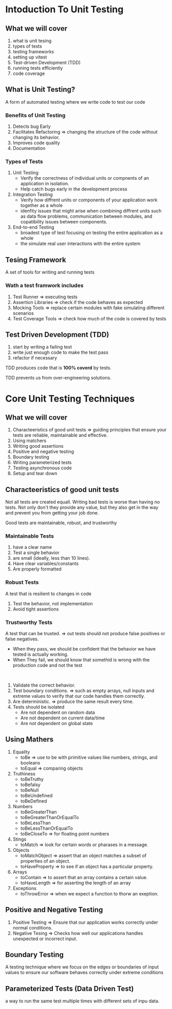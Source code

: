 # Intoduction To Unit Testing

## What we will cover

1. what is unit tesing
2. types of tests
3. testing frameworks
4. setting up vitest
5. Test-driven Development (TDD)
6. running tests efficiently
7. code coverage

## What is Unit Testing?

A form of automated testing where we write code to test our code

### Benefits of Unit Testing

1. Detects bug Early
2. Facilitates Refactoring => changing the structure of the code without changing its behavior.
3. Improves code quality
4. Documentation

### Types of Tests

1. Unit Testing
    - Verify the correctness of individual units or compnents of an application in isolation.
    - Help catch bugs early in the development process
2. Integration Testing
    - Verify how diffrent units or components of your application work together as a whole
    - idenfity issues that might arise when combining diffrent units such as data flow problems, communication between modules, and copatibility issues between components.
3. End-to-end Testing
    - broadest type of test focusing on testing the entire application as a whole
    - the simulate real user interactions with the entire system

## Tesing Framework

A set of tools for writing and running tests

### Wath a test framwork includes

1. Test Runner => executing tests
2. Assertion Libraries => check if the code behaves as expected
3. Mocking Tools => replace certain modules with fake simulating different scenarios
4. Test Coverage Tools => check how much of the code is covered by tests

## Test Driven Development (TDD)

1. start by writing a failing test
2. write just enough code to make the test pass
3. refactor if necessary

TDD produces code that is **100% coverd** by tests.

TDD prevents us from over-engineering solutions.

# Core Unit Testing Techniques

## What we will cover

1. Characteeristics of good unit tests => guiding principles that ensure your tests are reliable, maintainable and effective.
2. Using matchers
3. Writing good assertions
4. Positive and negative testing
5. Boundary testing
6. Writing parameterized tests
7. Testing asynchronous code
8. Setup and tear down

## Characteeristics of good unit tests

Not all tests are created equall.
Writing bad tests is worse than having no tests.
Not only don't they provide any value, but they also get in the way and prevent you from getting your job done.

Good tests are maintainable, robust, and trustworthy

### Maintainable Tests

1. have a clear name
2. Test a single behavior
3. are small (ideally, less than 10 lines).
4. Have clear variables/constants
5. Are properly formatted

### Robust Tests

A test that is resilient to changes in code

1. Test the behavior, not implementation
2. Avoid tight assertions

### Trustworthy Tests

A test that can be trusted. => out tests should not produce false positives or false negatives.

-   When they pass, we should be confident that the behavior we have tested is actually working.
-   When They fail, we should know that somethid is wrong with the production code and not the test

<br>

1. Validate the correct behavior.
2. Test boundary conditions. => such as empty arrays, null inputs and extreme values to verify that our code handles them correctly.
3. Are deterministic. => produce the same result every time.
4. Tests should be isolated
    - Are not dependent on random data
    - Are not dependent on current data/time
    - Are not dependent on global state

## Using Mathers

1. Equality
    - toBe => use to be with primitive values like numbers, strings, and booleans
    - toEqual => comparing objects
2. Truthiness
    - toBeTruthy
    - toBefalsy
    - toBeNull
    - toBeUndefined
    - toBeDefined
3. Numbers
    - toBeGreaterThan
    - toBeGreaterThanOrEqualTo
    - toBeLessThan
    - toBeLessThanOrEqualTo
    - toBeCloseTo => for floating point numbers
4. Stings
    - toMatch => look for certain words or pharases in a message.
5. Objects
    - toMatchObject => assert that an object matches a subset of properties of an object.
    - toHaveProperty => to see if an object has a particular property.
6. Arrays
    - toContain => to assert that an array contains a certain value.
    - toHaveLength => for asserting the length of an array
7. Exceptions
    - toThrowError => when we expect a function to thorw an exeption.

## Positive and Negative Testing

1. Positive Testing => Ensure that our application works correctly under normal conditions.
2. Negative Tesing => Checks how well our applications handles unexpected or incorrect input.

## Boundary Testing

A testing technique where we focus on the edges or boundaries of input values to ensure our software behaves correctly under extreme conditions

## Parameterized Tests (Data Driven Test)

a way to run the same test multiple times with different sets of inpu data.
